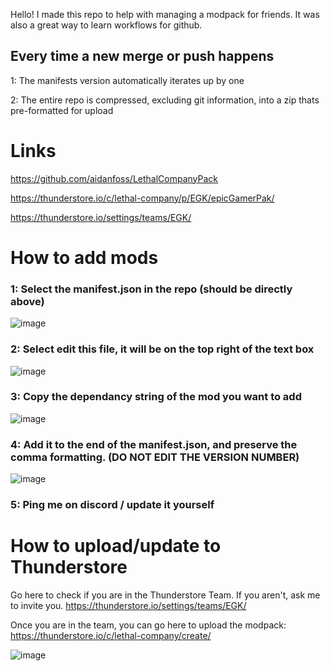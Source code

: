 Hello!
I made this repo to help with managing a modpack for friends.
It was also a great way to learn workflows for github.

## Every time a new merge or push happens

1: The manifests version automatically iterates up by one

2: The entire repo is compressed, excluding git information, into a zip thats pre-formatted for upload

# Links

https://github.com/aidanfoss/LethalCompanyPack

https://thunderstore.io/c/lethal-company/p/EGK/epicGamerPak/ 

https://thunderstore.io/settings/teams/EGK/

# How to add mods

### 1: Select the manifest.json in the repo (should be directly above)

![image](https://github.com/user-attachments/assets/bcfc9da2-2659-4374-9460-2fb7953179f2)

### 2: Select edit this file, it will be on the top right of the text box

![image](https://github.com/user-attachments/assets/f08fcf06-20a5-4f9b-a6f8-64a70dd14131)

### 3: Copy the dependancy string of the mod you want to add

![image](https://github.com/user-attachments/assets/0a80c5f5-5eba-4d9f-a90b-3dd971cd1f00)

### 4: Add it to the end of the manifest.json, and preserve the comma formatting. (DO NOT EDIT THE VERSION NUMBER) 

![image](https://github.com/user-attachments/assets/5d5c31c3-0b2e-46e3-92a1-0f0e0ac02390)

### 5: Ping me on discord / update it yourself

# How to upload/update to Thunderstore

Go here to check if you are in the Thunderstore Team. If you aren't, ask me to invite you. https://thunderstore.io/settings/teams/EGK/

Once you are in the team, you can go here to upload the modpack: https://thunderstore.io/c/lethal-company/create/

![image](https://github.com/user-attachments/assets/daaf03de-01a2-4850-afe5-7180208d8e12)

